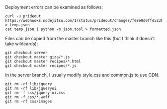 Deployment errors can be examined as follows:

    curl -u prideout https://webhooks.nodejitsu.com/1/status/prideout/changes/fe8e9d0ffd52369b0181c245070004b8 > temp.json
    cat temp.json | python -m json.tool > formatted.json

Files can be copied from the master branch like this (but I think it doesn't take wildcards):

    git checkout server
    git checkout master giza/*.js
    git checkout master recipes/*.html
    git checkout master recipes/*.js

In the server branch, I usually modify style.css and common.js to use CDN.

    git rm -rf lib/jquery
    git rm -rf lib/jqueryui
    git rm -f css/jquery-ui.css 
    git rm -f css/*.woff
    git rm -rf css/images
